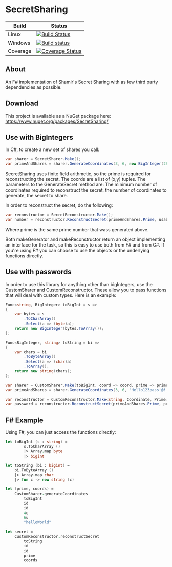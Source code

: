# SecretSharing

| Build | Status |
| --- | --- |
| Linux | [![Build Status](https://travis-ci.org/JackMatusiewicz/SecretSharing.svg?branch=master)](https://travis-ci.org/JackMatusiewicz/SecretSharing) |
| Windows | [![Build status](https://ci.appveyor.com/api/projects/status/uow4jkvbkm9s6rk3?svg=true)](https://ci.appveyor.com/project/JackMatusiewicz/SecretSharing) |
| Coverage | [![Coverage Status](https://coveralls.io/repos/github/JackMatusiewicz/SecretSharing/badge.svg?branch=master)](https://coveralls.io/github/JackMatusiewicz/SecretSharing?branch=master) |

About
-----
An F# implementation of Shamir's Secret Sharing with as few third party dependencies as possible.

Download
-----
This project is available as a NuGet package here: https://www.nuget.org/packages/SecretSharing/

Use with BigIntegers
-----

In C#, to create a new set of shares you call:
```csharp
var sharer = SecretSharer.Make();
var primeAndShares = sharer.GenerateCoordinates(3, 6, new BigInteger(2858295));
```

SecretSharing uses finite field arithmetic, so the prime is required for reconstructing the secret. The coords are a list of (x,y) tuples. The parameters to the GenerateSecret method are: The minimum number of coordinates required to reconstruct the secret, the number of coordinates to generate, the secret to share.

In order to reconstruct the secret, do the following:
```csharp
var reconstructor = SecretReconstructor.Make();
var number = reconstructor.ReconstructSecret(primeAndShares.Prime, usableShares);
```
Where prime is the same prime number that wass generated above.

Both makeGenerator and makeReconstructor return an object implementing an interface for the task, so this is easy to use both from F# and from C#. If you're using F# you can choose to use the objects or the underlying functions directly.

Use with passwords
-----

In order to use this library for anything other than bigIntegers, use the CustomSharer and CustomReconstructor. These allow you to pass
functions that will deal with custom types. Here is an example:

```csharp
Func<string, BigInteger> toBigInt = s =>
{
    var bytes = s
        .ToCharArray()
        .Select(a => (byte)a);
    return new BigInteger(bytes.ToArray());
};

Func<BigInteger, string> toString = bi =>
{
    var chars = bi
        .ToByteArray()
        .Select(a => (char)a)
        .ToArray();
    return new string(chars);
};

var sharer = CustomSharer.Make(toBigInt, coord => coord, prime => prime);
var primeAndShares = sharer.GenerateCoordinates(3, 6, "Hello123pass!@!_:");

var reconstructor = CustomReconstructor.Make<string, Coordinate, Prime>(toString, coord => coord, prime => prime);
var password = reconstructor.ReconstructSecret(primeAndShares.Prime, primeAndShares.Shares);
```

F# Example
-----

Using F#, you can just access the functions directly:

```fsharp
let toBigInt (s : string) =
        s.ToCharArray ()
        |> Array.map byte
        |> bigint

let toString (bi : bigint) =
    bi.ToByteArray ()
    |> Array.map char
    |> fun c -> new string (c)

let (prime, coords) = 
    CustomSharer.generateCoordinates
        toBigInt
        id
        id
        4u
        6u
        "helloWorld"

let secret =
    CustomReconstructor.reconstructSecret
        toString
        id
        id
        prime
        coords
```
